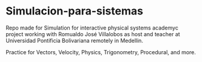 # Simulacion-para-sistemas

Repo made for Simulation for interactive physical systems academyc project working with Romualdo José Villalobos as host and teacher at Universidad Pontificia Bolivariana remotely in Medellin.  

Practice for Vectors, Velocity, Physics, Trigonometry, Procedural, and more. 
